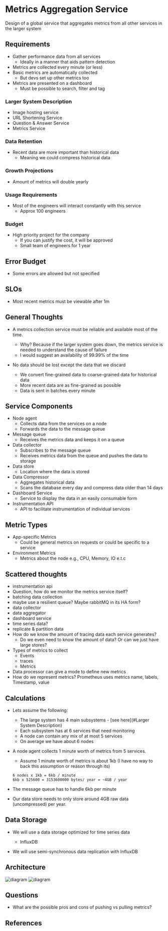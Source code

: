 # Metrics Aggregation Service

Design of a global service that aggregates metrics from all other services in the larger system

## Requirements
* Gather performance data from all services
  * Ideally in a manner that aids pattern detection
* Metrics are collected every minute (or less)
* Basic metrics are automatically collected
  * But devs set up other metrics too
* Metrics are presented on a dashboard
  * Must be possible to search, filter and tag

### Larger System Description
* Image hosting service
* URL Shortening Service
* Question & Answer Service
* Metrics Service

### Data Retention
* Recent data are more important than historical data
  * Meaning we could compress historical data

### Growth Projections
* Amount of metrics will double yearly

### Usage Requirements
* Most of the engineers will interact constantly with this service
  * Approx 100 engineers

### Budget
* High priority project for the company
  * If you can justify the cost, it will be approved
  * Small team of engineers for 1 year

## Error Budget 
* Some errors are allowed but not specified

## SLOs
* Most recent metrics must be viewable after 1m

## General Thoughts
* A metrics collection service must be reliable and available most of the time. 
  * Why? Because if the larger system goes down, the metrics service is needed to understand the cause of failure
  * I would suggest an availability of 99.99% of the time

* No data should be lost except the data that we discard
  * We convert fine-grained data to coarse-grained data for historical data
  * More recent data are as fine-grained as possible
  * Data is sent in batches every minute

## Service Components

* Node agent
  * Collects data from the services on a node
  * Forwards the data to the message queue
* Message queue
  * Receives the metrics data and keeps it on a queue
* Data collector
  * Subscribes to the message queue
  * Receives metrics data from the queue and pushes the data to storage 
* Data store
  * Location where the data is stored
* Data Compressor
  * Aggregates historical data 
  * Scans the database every day and compress data older than 14 days
* Dashboard Service
  * Service to display the data in an easily consumable form
* Instrumentation API
  * API to facilitate instrumentation of individual services

## Metric Types
* App-specific Metrics
  * Could be general metrics on requests or could be specific to a service
* Environment Metrics
  * Metrics about the node e.g., CPU, Memory, IO e.t.c

## Scattered thoughts

* instrumentation api
* Question, how do we monitor the metrics service itself?
* batching data collection
* maybe use a resilient queue? Maybe rabbitMQ in its HA form?
* data collector
* data aggregator
* dashboard service
* time series data?
* replicate & partition data
* How do we know the amount of tracing data each service generates?
  * Do we even need to know the amount of data? Or can we just have large stores?
* Types of metrics to collect
  * Events 
  * traces
  * Metrics
* Data processor can give a mode to define new metrics
* How do we represent metrics? Prometheus uses metrics name, labels, Timestamp, value


## Calculations

* Lets assume the following:
  * The large system has 4 main subsystems - [see here](#Larger System Description)
  * Each subsystem has at 6 services that need monitoring
  * A node can contain any mix of at most 5 services
  * On average we have about 6 nodes 

* A node agent collects 1 minute worth of metrics from 5 services.
  * Assume 1 minute worth of metrics is about 1kb (I have no way to back this assumption or reason through its)
  ```
  6 nodes x 1kb = 6kb / minute
  6kb x 525600 = 3153600000 bytes/ year = ~4GB / year
  ```

* The message queue has to handle 6kb per minute

* Our data store needs to only store around 4GB raw data (uncompressed) per year.

## Data Storage

* We will use a data storage optimized for time series data
  * InfluxDB 

* We will use semi-synchronous data replication with InfluxDB

## Architecture
![diagram](node.png)
![diagram](arch.png)

## Questions

* What are the possible pros and cons of pushing vs pulling metrics?


## References
